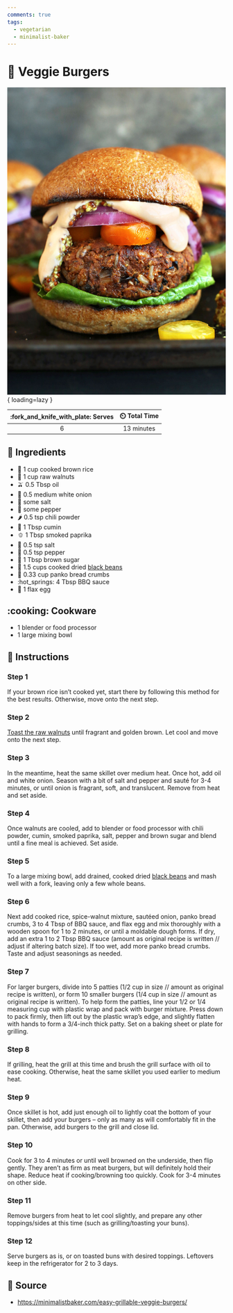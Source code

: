 ```yaml
---
comments: true
tags:
  - vegetarian
  - minimalist-baker
---
```

# :hamburger: Veggie Burgers

![Veggie Burgers][1]{ loading=lazy }

| :fork_and_knife_with_plate: Serves | :timer_clock: Total Time |
|:----------------------------------:|:-----------------------: |
| 6 | 13 minutes |

## :salt: Ingredients

- :rice: 1 cup cooked brown rice
- :chestnut: 1 cup raw walnuts
- :olive: 0.5 Tbsp oil
- :onion: 0.5 medium white onion
- :salt: some salt
- :salt: some pepper
- :hot_pepper: 0.5 tsp chili powder
- :herb: 1 Tbsp cumin
- :bell_pepper: 1 Tbsp smoked paprika
- :salt: 0.5 tsp salt
- :salt: 0.5 tsp pepper
- :maple_leaf: 1 Tbsp brown sugar
- :canned_food: 1.5 cups cooked dried [black beans][2]
- :bread: 0.33 cup panko bread crumbs
- :hot_springs: 4 Tbsp BBQ sauce
- :egg: 1 flax egg

## :cooking: Cookware

- 1 blender or food processor
- 1 large mixing bowl

## :pencil: Instructions

### Step 1

If your brown rice isn’t cooked yet, start there by following this method for the best results. Otherwise, move onto
the next step.

### Step 2

[Toast the raw walnuts][3] until fragrant and golden brown. Let cool and move onto the next step.

### Step 3

In the meantime, heat the same skillet over medium heat. Once hot, add oil and white onion. Season with a bit of salt
and pepper and sauté for 3-4 minutes, or until onion is fragrant, soft, and translucent. Remove from heat and set
aside.

### Step 4

Once walnuts are cooled, add to blender or food processor with chili powder, cumin, smoked paprika, salt, pepper and
brown sugar and blend until a fine meal is achieved. Set aside.

### Step 5

To a large mixing bowl, add drained, cooked dried [black beans][2] and mash well with a fork, leaving only a few whole
beans.

### Step 6

Next add cooked rice, spice-walnut mixture, sautéed onion, panko bread crumbs, 3 to 4 Tbsp of BBQ sauce, and flax egg
and mix thoroughly with a wooden spoon for 1 to 2 minutes, or until a moldable dough forms. If dry, add an extra 1 to 2
Tbsp BBQ sauce (amount as original recipe is written // adjust if altering batch size). If too wet, add more panko bread
crumbs. Taste and adjust seasonings as needed.

### Step 7

For larger burgers, divide into 5 patties (1/2 cup in size // amount as original recipe is written), or form 10 smaller
burgers (1/4 cup in size // amount as original recipe is written). To help form the patties, line your 1/2 or 1/4
measuring cup with plastic wrap and pack with burger mixture. Press down to pack firmly, then lift out by the plastic
wrap’s edge, and slightly flatten with hands to form a 3/4-inch thick patty. Set on a baking sheet or plate for
grilling.

### Step 8

If grilling, heat the grill at this time and brush the grill surface with oil to ease cooking. Otherwise, heat the same
skillet you used earlier to medium heat.

### Step 9

Once skillet is hot, add just enough oil to lightly coat the bottom of your skillet, then add your burgers – only as
many as will comfortably fit in the pan. Otherwise, add burgers to the grill and close lid.

### Step 10

Cook for 3 to 4 minutes or until well browned on the underside, then flip gently. They aren’t as firm as meat burgers,
but will definitely hold their shape. Reduce heat if cooking/browning too quickly. Cook for 3-4 minutes on other side.

### Step 11

Remove burgers from heat to let cool slightly, and prepare any other toppings/sides at this time (such as
grilling/toasting your buns).

### Step 12

Serve burgers as is, or on toasted buns with desired toppings. Leftovers keep in the refrigerator for 2 to 3 days.

## :link: Source

- <https://minimalistbaker.com/easy-grillable-veggie-burgers/>

[1]: <../assets/images/veggie-burgers.jpg>
[2]: <../pressurecooker/black-beans.md>
[3]: <../ingredients/toasted-nuts.md>
